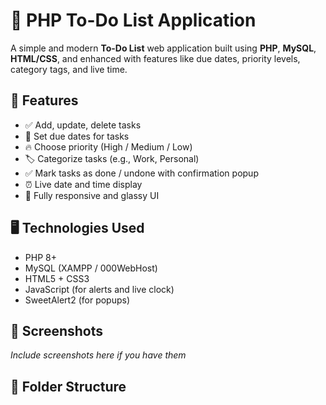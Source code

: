 # 📝 PHP To-Do List Application

A simple and modern **To-Do List** web application built using **PHP**, **MySQL**, **HTML/CSS**, and enhanced with features like due dates, priority levels, category tags, and live time.

## 🚀 Features

- ✅ Add, update, delete tasks
- 📅 Set due dates for tasks
- 🔥 Choose priority (High / Medium / Low)
- 🏷️ Categorize tasks (e.g., Work, Personal)
- ✅ Mark tasks as done / undone with confirmation popup
- ⏰ Live date and time display
- 📱 Fully responsive and glassy UI

## 🖥️ Technologies Used

- PHP 8+
- MySQL (XAMPP / 000WebHost)
- HTML5 + CSS3
- JavaScript (for alerts and live clock)
- SweetAlert2 (for popups)

## 📸 Screenshots

_Include screenshots here if you have them_

## 📁 Folder Structure

